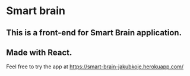 # Smart brain
## This is a front-end for Smart Brain application.
## Made with React.

Feel free to try the app at https://smart-brain-jakubkoje.herokuapp.com/
